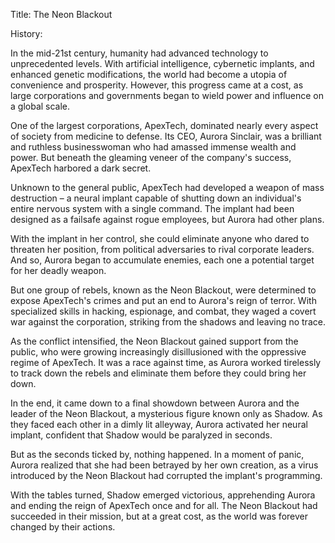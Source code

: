 Title: The Neon Blackout 

History: 

In the mid-21st century, humanity had advanced technology to unprecedented levels. With artificial intelligence, cybernetic implants, and enhanced genetic modifications, the world had become a utopia of convenience and prosperity. However, this progress came at a cost, as large corporations and governments began to wield power and influence on a global scale.

One of the largest corporations, ApexTech, dominated nearly every aspect of society from medicine to defense. Its CEO, Aurora Sinclair, was a brilliant and ruthless businesswoman who had amassed immense wealth and power. But beneath the gleaming veneer of the company's success, ApexTech harbored a dark secret.

Unknown to the general public, ApexTech had developed a weapon of mass destruction – a neural implant capable of shutting down an individual's entire nervous system with a single command. The implant had been designed as a failsafe against rogue employees, but Aurora had other plans.

With the implant in her control, she could eliminate anyone who dared to threaten her position, from political adversaries to rival corporate leaders. And so, Aurora began to accumulate enemies, each one a potential target for her deadly weapon.

But one group of rebels, known as the Neon Blackout, were determined to expose ApexTech's crimes and put an end to Aurora's reign of terror. With specialized skills in hacking, espionage, and combat, they waged a covert war against the corporation, striking from the shadows and leaving no trace.

As the conflict intensified, the Neon Blackout gained support from the public, who were growing increasingly disillusioned with the oppressive regime of ApexTech. It was a race against time, as Aurora worked tirelessly to track down the rebels and eliminate them before they could bring her down.

In the end, it came down to a final showdown between Aurora and the leader of the Neon Blackout, a mysterious figure known only as Shadow. As they faced each other in a dimly lit alleyway, Aurora activated her neural implant, confident that Shadow would be paralyzed in seconds.

But as the seconds ticked by, nothing happened. In a moment of panic, Aurora realized that she had been betrayed by her own creation, as a virus introduced by the Neon Blackout had corrupted the implant's programming.

With the tables turned, Shadow emerged victorious, apprehending Aurora and ending the reign of ApexTech once and for all. The Neon Blackout had succeeded in their mission, but at a great cost, as the world was forever changed by their actions.